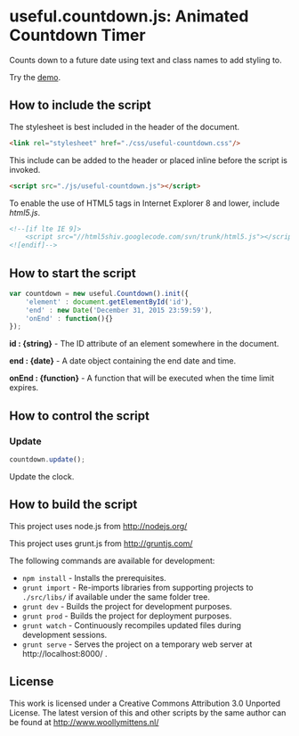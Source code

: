 # useful.countdown.js: Animated Countdown Timer

Counts down to a future date using text and class names to add styling to.

Try the <a href="http://www.woollymittens.nl/useful/default.php?url=useful-countdown">demo</a>.

## How to include the script

The stylesheet is best included in the header of the document.

```html
<link rel="stylesheet" href="./css/useful-countdown.css"/>
```

This include can be added to the header or placed inline before the script is invoked.

```html
<script src="./js/useful-countdown.js"></script>
```

To enable the use of HTML5 tags in Internet Explorer 8 and lower, include *html5.js*.

```html
<!--[if lte IE 9]>
	<script src="//html5shiv.googlecode.com/svn/trunk/html5.js"></script>
<![endif]-->
```

## How to start the script

```javascript
var countdown = new useful.Countdown().init({
	'element' : document.getElementById('id'),
	'end' : new Date('December 31, 2015 23:59:59'),
	'onEnd' : function(){}
});
```

**id : {string}** - The ID attribute of an element somewhere in the document.

**end : {date}** - A date object containing the end date and time.

**onEnd : {function}** - A function that will be executed when the time limit expires.

## How to control the script

### Update

```javascript
countdown.update();
```

Update the clock.

## How to build the script

This project uses node.js from http://nodejs.org/

This project uses grunt.js from http://gruntjs.com/

The following commands are available for development:
+ `npm install` - Installs the prerequisites.
+ `grunt import` - Re-imports libraries from supporting projects to `./src/libs/` if available under the same folder tree.
+ `grunt dev` - Builds the project for development purposes.
+ `grunt prod` - Builds the project for deployment purposes.
+ `grunt watch` - Continuously recompiles updated files during development sessions.
+ `grunt serve` - Serves the project on a temporary web server at http://localhost:8000/ .

## License

This work is licensed under a Creative Commons Attribution 3.0 Unported License. The latest version of this and other scripts by the same author can be found at http://www.woollymittens.nl/
